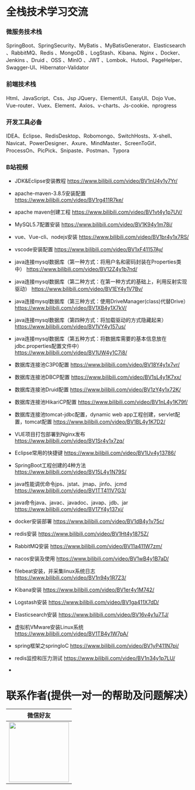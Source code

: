 # 全栈技术学习交流

### 微服务技术栈

SpringBoot、SpringSecurity、MyBatis 、MyBatisGenerator、Elasticsearch 、RabbitMQ、Redis 、MongoDB 、LogStash、Kibana、Nginx 、Docker、Jenkins 、Druid 、OSS 、MinIO 、JWT 、Lombok、Hutool、PageHelper、Swagger-UI、Hibernator-Validator

### 前端技术栈

Html、JavaScript、Css、Jsp
JQuery、ElementUI、EasyUI、Dojo
Vue、Vue-router、Vuex、Element、Axios、v-charts、Js-cookie、nprogress

### 开发工具必备

IDEA、Eclipse、RedisDesktop、Robomongo、SwitchHosts、X-shell、Navicat、PowerDesigner、Axure、MindMaster、ScreenToGif、ProcessOn、PicPick、Snipaste、Postman、Typora

### B站视频

- JDK&Eclipse安装教程    https://www.bilibili.com/video/BV1nU4y1y7Yr/

- apache-maven-3.8.5安装配置  https://www.bilibili.com/video/BV1rg411R7ke/

- apache maven创建工程  https://www.bilibili.com/video/BV1vt4y1p7UV/

- MySQL5.7配置安装  https://www.bilibili.com/video/BV1K94y1m78i/

- vue、Vue-cli、nodejs安装  https://www.bilibili.com/video/BV1br4y1x7RS/

- vscode安装配置 https://www.bilibili.com/video/BV1xF41157Ay/

- java连接mysql数据库（第一种方式：将用户名和密码封装在Properties类中） https://www.bilibili.com/video/BV12Z4y1b7nd/

- java连接mysql数据库（第二种方式：在第一种方式的基础上，利用反射实现驱动） https://www.bilibili.com/video/BV1EY4y1V7Bv/

- java连接mysql数据库（第三种方式：使用DriveManager(class)代替Drive） https://www.bilibili.com/video/BV1XB4y1X7kV/

- java连接mysql数据库（第四种方式：将加载驱动的方式隐藏起来） https://www.bilibili.com/video/BV1VY4y157us/

- java连接mysql数据库（第五种方式：将数据库需要的基本信息放在jdbc.properties配置文件中） https://www.bilibili.com/video/BV1UW4y1C7i8/

- 数据库连接池C3P0配置  https://www.bilibili.com/video/BV18Y4y1x7vr/

- 数据库连接池DBCP配置 https://www.bilibili.com/video/BV1sL4y1K7xx/

- 数据库连接池Druid配置 https://www.bilibili.com/video/BV1zY4y1x72K/

- 数据库连接池HikariCP配置 https://www.bilibili.com/video/BV1nL4y1K79f/

- 数据库连接池tomcat-jdbc配置，dynamic web app工程创建，servlet配置，tomcat配置 https://www.bilibili.com/video/BV1BL4y1K7D2/

- VUE项目打包部署到Nginx发布 https://www.bilibili.com/video/BV1Sr4y1x7zq/

- Eclipse常用的快捷键 https://www.bilibili.com/video/BV1Uv4y13786/

- SpringBoot工程创建的4种方法 https://www.bilibili.com/video/BV15L4y1N79S/

- java性能调优命令jps、jstat、jmap、jinfo、jcmd https://www.bilibili.com/video/BV1TT411V7G3/

- java命令java、javac、javadoc、javap、jdb、jar https://www.bilibili.com/video/BV17Y4y137xj/

- docker安装部署 https://www.bilibili.com/video/BV1dB4y1v75c/

- redis安装 https://www.bilibili.com/video/BV1Ht4y1875Z/

- RabbitMQ安装 https://www.bilibili.com/video/BV11a411W7zm/

- nacos安装及使用 https://www.bilibili.com/video/BV1wB4y1B7aD/

- filebeat安装，并采集linux系统日志 https://www.bilibili.com/video/BV1n94y1R7Z3/

- Kibana安装 https://www.bilibili.com/video/BV1er4y1M742/

- Logstash安装 https://www.bilibili.com/video/BV1ga411X7dD/

- Elasticsearch安装 https://www.bilibili.com/video/BV16v4y1u7TJ/

- 虚拟机VMware安装Linux系统 https://www.bilibili.com/video/BV1TB4y1W7pA/

- spring框架之springIoC https://www.bilibili.com/video/BV1yP411N7pi/

- redis监控和压力测试 https://www.bilibili.com/video/BV1n34y1p7LU/

- 

# 联系作者(提供一对一的帮助及问题解决）

| 微信好友                                                                                                                                  |
| ------------------------------------------------------------------------------------------------------------------------------------- |
| <img title="" src="https://github.com/mngKoala/springBoot/blob/main/images/2022-10-08-11-35-19-1665200108179.jpg" alt="" width="164"> |